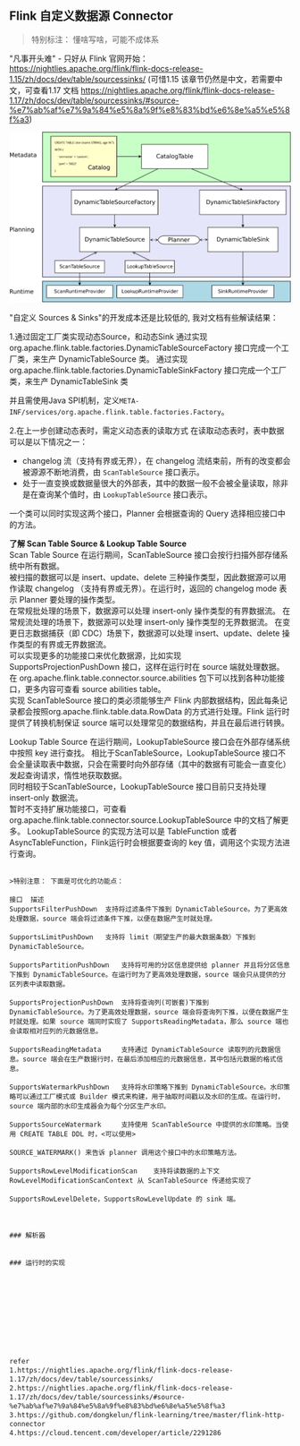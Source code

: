 ## Flink 自定义数据源 Connector 

>特别标注： 懂啥写啥，可能不成体系

"凡事开头难" - 只好从 Flink 官网开始： https://nightlies.apache.org/flink/flink-docs-release-1.15/zh/docs/dev/table/sourcessinks/ (可惜1.15 该章节仍然是中文，若需要中文，可查看1.17 文档 https://nightlies.apache.org/flink/flink-docs-release-1.17/zh/docs/dev/table/sourcessinks/#source-%e7%ab%af%e7%9a%84%e5%8a%9f%e8%83%bd%e6%8e%a5%e5%8f%a3)  


![UserdefinedSourcesAndSinks01](images/UserdefinedSourcesAndSinks01.png)


"自定义 Sources & Sinks"的开发成本还是比较低的, 我对文档有些解读结果：

1.通过固定工厂类实现动态Source，和动态Sink
通过实现 org.apache.flink.table.factories.DynamicTableSourceFactory 接口完成一个工厂类，来生产 DynamicTableSource 类。
通过实现 org.apache.flink.table.factories.DynamicTableSinkFactory 接口完成一个工厂类，来生产 DynamicTableSink 类

并且需使用Java SPI机制，定义`META-INF/services/org.apache.flink.table.factories.Factory`。  

2.在上一步创建动态表时，需定义动态表的读取方式
在读取动态表时，表中数据可以是以下情况之一：
* changelog 流（支持有界或无界），在 changelog 流结束前，所有的改变都会被源源不断地消费，由 `ScanTableSource` 接口表示。  
* 处于一直变换或数据量很大的外部表，其中的数据一般不会被全量读取，除非是在查询某个值时，由 `LookupTableSource` 接口表示。 

一个类可以同时实现这两个接口，Planner 会根据查询的 Query 选择相应接口中的方法。 

**了解 Scan Table Source & Lookup Table Source**    
Scan Table Source
在运行期间，ScanTableSource 接口会按行扫描外部存储系统中所有数据。  
被扫描的数据可以是 insert、update、delete 三种操作类型，因此数据源可以用作读取 changelog （支持有界或无界）。在运行时，返回的 changelog mode 表示 Planner 要处理的操作类型。    
在常规批处理的场景下，数据源可以处理 insert-only 操作类型的有界数据流。 
在常规流处理的场景下，数据源可以处理 insert-only 操作类型的无界数据流。 
在变更日志数据捕获（即 CDC）场景下，数据源可以处理 insert、update、delete 操作类型的有界或无界数据流。  
可以实现更多的功能接口来优化数据源，比如实现 SupportsProjectionPushDown 接口，这样在运行时在 source 端就处理数据。在 org.apache.flink.table.connector.source.abilities 包下可以找到各种功能接口，更多内容可查看 source abilities table。    
实现 ScanTableSource 接口的类必须能够生产 Flink 内部数据结构，因此每条记录都会按照org.apache.flink.table.data.RowData 的方式进行处理。Flink 运行时提供了转换机制保证 source 端可以处理常见的数据结构，并且在最后进行转换。  

Lookup Table Source
在运行期间，LookupTableSource 接口会在外部存储系统中按照 key 进行查找。 
相比于ScanTableSource，LookupTableSource 接口不会全量读取表中数据，只会在需要时向外部存储（其中的数据有可能会一直变化）发起查询请求，惰性地获取数据。   
同时相较于ScanTableSource，LookupTableSource 接口目前只支持处理 insert-only 数据流。    
暂时不支持扩展功能接口，可查看 org.apache.flink.table.connector.source.LookupTableSource 中的文档了解更多。 
LookupTableSource 的实现方法可以是 TableFunction 或者 AsyncTableFunction，Flink运行时会根据要查询的 key 值，调用这个实现方法进行查询。  
```

>特别注意： 下面是可优化的功能点：  

接口 	描述
SupportsFilterPushDown 	支持将过滤条件下推到 DynamicTableSource。为了更高效处理数据，source 端会将过滤条件下推，以便在数据产生时就处理。    

SupportsLimitPushDown 	支持将 limit（期望生产的最大数据条数）下推到 DynamicTableSource。   

SupportsPartitionPushDown 	支持将可用的分区信息提供给 planner 并且将分区信息下推到 DynamicTableSource。在运行时为了更高效处理数据，source 端会只从提供的分区列表中读取数据。   

SupportsProjectionPushDown 	支持将查询列(可嵌套)下推到 DynamicTableSource。为了更高效处理数据，source 端会将查询列下推，以便在数据产生时就处理。如果 source 端同时实现了 SupportsReadingMetadata，那么 source 端也会读取相对应列的元数据信息。  

SupportsReadingMetadata 	支持通过 DynamicTableSource 读取列的元数据信息。source 端会在生产数据行时，在最后添加相应的元数据信息，其中包括元数据的格式信息。   

SupportsWatermarkPushDown 	支持将水印策略下推到 DynamicTableSource。水印策略可以通过工厂模式或 Builder 模式来构建，用于抽取时间戳以及水印的生成。在运行时，source 端内部的水印生成器会为每个分区生产水印。 

SupportsSourceWatermark 	支持使用 ScanTableSource 中提供的水印策略。当使用 CREATE TABLE DDL 时，<可以使用>       

SOURCE_WATERMARK() 来告诉 planner 调用这个接口中的水印策略方法。    

SupportsRowLevelModificationScan 	支持将读数据的上下文 RowLevelModificationScanContext 从 ScanTableSource 传递给实现了    

SupportsRowLevelDelete，SupportsRowLevelUpdate 的 sink 端。     



### 解析器  


### 运行时的实现    










refer   
1.https://nightlies.apache.org/flink/flink-docs-release-1.17/zh/docs/dev/table/sourcessinks/            
2.https://nightlies.apache.org/flink/flink-docs-release-1.17/zh/docs/dev/table/sourcessinks/#source-%e7%ab%af%e7%9a%84%e5%8a%9f%e8%83%bd%e6%8e%a5%e5%8f%a3  
3.https://github.com/dongkelun/flink-learning/tree/master/flink-http-connector      
4.https://cloud.tencent.com/developer/article/2291286       

